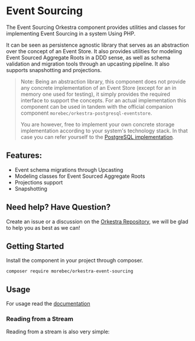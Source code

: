 # Event Sourcing

The Event Sourcing Orkestra component provides utilities and classes 
for implementing Event Sourcing in a system Using PHP. 

It can be seen as persistence agnostic library that serves as an abstraction over the concept of an Event Store.
It also provides utilities for modeling Event Sourced Aggregate Roots in a DDD sense,
as well as schema validation and migration tools through an upcasting pipeline.
It also supports snapshotting and projections.

> Note: Being an abstraction library, this component does not provide any concrete implementation of an Event Store (except for an in memory one used for testing), 
> it simply provides the required interface to support the concepts.
> For an actual implementation this component can be used in tandem with the official companion component
> `morebec/orkestra-postgresql-eventstore`.
> 
> You are however, free to implement your own concrete storage implementation according to your
> system's technology stack. In that case you can refer yourself to the [PostgreSQL implementation](https://github.com/Morebec/orkestra-postgrsql-eventstore).


## Features:
- Event schema migrations through Upcasting
- Modeling classes for Event Sourced Aggregate Roots
- Projections support
- Snapshotting


## Need help? Have Question?
Create an issue or a discussion on the [Orkestra Repository](https://github.com/Morebec/orkestra), we will be glad to help you as best as we can!

## Getting Started
Install the component in your project through composer.
```shell
composer require morebec/orkestra-event-sourcing
```

## Usage
For usage read the [documentation](docs/EventStore.md)

### Reading from a Stream
Reading from a stream is also very simple:


